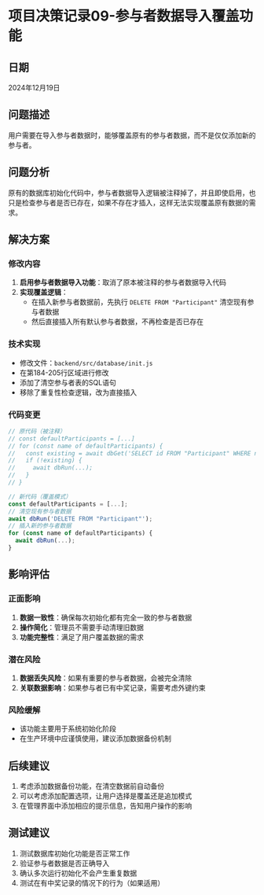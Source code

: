 # 项目决策记录09-参与者数据导入覆盖功能

## 日期
2024年12月19日

## 问题描述
用户需要在导入参与者数据时，能够覆盖原有的参与者数据，而不是仅仅添加新的参与者。

## 问题分析
原有的数据库初始化代码中，参与者数据导入逻辑被注释掉了，并且即使启用，也只是检查参与者是否已存在，如果不存在才插入，这样无法实现覆盖原有数据的需求。

## 解决方案

### 修改内容
1. **启用参与者数据导入功能**：取消了原本被注释的参与者数据导入代码
2. **实现覆盖逻辑**：
   - 在插入新参与者数据前，先执行 `DELETE FROM "Participant"` 清空现有参与者数据
   - 然后直接插入所有默认参与者数据，不再检查是否已存在

### 技术实现
- 修改文件：`backend/src/database/init.js`
- 在第184-205行区域进行修改
- 添加了清空参与者表的SQL语句
- 移除了重复性检查逻辑，改为直接插入

### 代码变更
```javascript
// 原代码（被注释）
// const defaultParticipants = [...]
// for (const name of defaultParticipants) {
//   const existing = await dbGet('SELECT id FROM "Participant" WHERE name = ?', [name]);
//   if (!existing) {
//     await dbRun(...);
//   }
// }

// 新代码（覆盖模式）
const defaultParticipants = [...];
// 清空现有参与者数据
await dbRun('DELETE FROM "Participant"');
// 插入新的参与者数据
for (const name of defaultParticipants) {
  await dbRun(...);
}
```

## 影响评估

### 正面影响
1. **数据一致性**：确保每次初始化都有完全一致的参与者数据
2. **操作简化**：管理员不需要手动清理旧数据
3. **功能完整性**：满足了用户覆盖数据的需求

### 潜在风险
1. **数据丢失风险**：如果有重要的参与者数据，会被完全清除
2. **关联数据影响**：如果参与者已有中奖记录，需要考虑外键约束

### 风险缓解
- 该功能主要用于系统初始化阶段
- 在生产环境中应谨慎使用，建议添加数据备份机制

## 后续建议
1. 考虑添加数据备份功能，在清空数据前自动备份
2. 可以考虑添加配置选项，让用户选择是覆盖还是追加模式
3. 在管理界面中添加相应的提示信息，告知用户操作的影响

## 测试建议
1. 测试数据库初始化功能是否正常工作
2. 验证参与者数据是否正确导入
3. 确认多次运行初始化不会产生重复数据
4. 测试在有中奖记录的情况下的行为（如果适用）